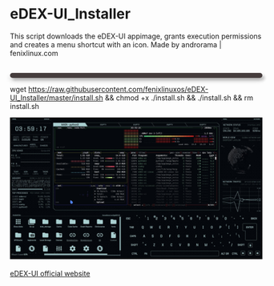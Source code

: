 # eDEX-UI_Installer

This script downloads the eDEX-UI appimage, grants execution permissions and creates a menu shortcut with an icon. Made by androrama | fenixlinux.com <br><br>

<p style="width: 60%; 
    background-color: #332929;
    opacity: .9;
    width: auto;
    text-align: center;
    padding: 5px 10px;
    border-radius: 5px;
    color: whitesmoke;
    line-height: 1.5em;
    box-shadow: 5px 5px 5px 0px rgba(0, 0, 0, 0.2), 0 5px 10px 0 rgba(0, 0, 0, 0.19);">
    
wget https://raw.githubusercontent.com/fenixlinuxos/eDEX-UI_Installer/master/install.sh && chmod +x ./install.sh && ./install.sh && rm install.sh</p>


<img src=pictures/edexandbpytop.jpeg><br><br>
<a href=https://github.com/GitSquared/edex-ui>eDEX-UI official website</a>
